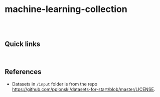 # machine-learning-collection


<br>

<br>

## Quick links

<br>

## References

* Datasets in `/input` folder is from the repo https://github.com/pplonski/datasets-for-start/blob/master/LICENSE.

